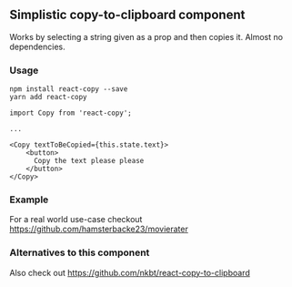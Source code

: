 ## Simplistic copy-to-clipboard component
Works by selecting a string given as a prop and then copies it. Almost no dependencies.

### Usage
```
npm install react-copy --save
yarn add react-copy
```
```
import Copy from 'react-copy';

...

<Copy textToBeCopied={this.state.text}>
    <button>
      Copy the text please please
    </button>
</Copy>
```

### Example
For a real world use-case checkout https://github.com/hamsterbacke23/movierater

### Alternatives to this component
Also check out https://github.com/nkbt/react-copy-to-clipboard
